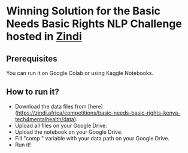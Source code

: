 # Winning Solution for the Basic Needs Basic Rights NLP Challenge hosted in [Zindi](https://zindi.africa/competitions/basic-needs-basic-rights-kenya-tech4mentalhealth/leaderboard)

## Prerequisites
You can run it on Google Colab or using Kaggle Notebooks.

## How to run it?
* Download the data files from [here] (https://zindi.africa/competitions/basic-needs-basic-rights-kenya-tech4mentalhealth/data).
* Upload all files on your Google Drive.
* Upload the notebook on your Google Drive.
* Fill "comp " variable with your data path on your Google Drive.
* Run it!
